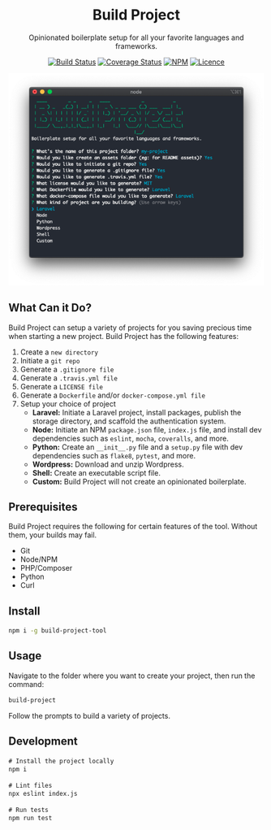 <div align="center">

# Build Project

Opinionated boilerplate setup for all your favorite languages and frameworks.

[![Build Status](https://travis-ci.com/justintime50/build-project.svg?branch=master)](https://travis-ci.com/justintime50/build-project)
[![Coverage Status](https://coveralls.io/repos/github/Justintime50/build-project/badge.svg?branch=master)](https://coveralls.io/github/Justintime50/build-project?branch=master)
[![NPM](https://img.shields.io/npm/v/build-project-tool)](https://www.npmjs.com/package/build-project-tool)
[![Licence](https://img.shields.io/github/license/justintime50/build-project)](LICENSE)

<img src="assets/showcase.png">

</div>

## What Can it Do?

Build Project can setup a variety of projects for you saving precious time when starting a new project. Build Project has the following features:

1. Create a `new directory`
1. Initiate a `git repo`
1. Generate a `.gitignore file`
1. Generate a `.travis.yml file`
1. Generate a `LICENSE file`
1. Generate a `Dockerfile` and/or `docker-compose.yml file`
1. Setup your choice of project
    - **Laravel:** Initiate a Laravel project, install packages, publish the storage directory, and scaffold the authentication system.
    - **Node:** Initiate an NPM `package.json` file, `index.js` file, and install dev dependencies such as `eslint`, `mocha`, `coveralls`, and more.
    - **Python:** Create an `__init__.py` file and a `setup.py` file with dev dependencies such as `flake8`, `pytest`, and more.
    - **Wordpress:** Download and unzip Wordpress.
    - **Shell:** Create an executable script file.
    - **Custom:** Build Project will not create an opinionated boilerplate.

## Prerequisites

Build Project requires the following for certain features of the tool. Without them, your builds may fail.

- Git
- Node/NPM
- PHP/Composer
- Python
- Curl

## Install

```bash
npm i -g build-project-tool
```

## Usage

Navigate to the folder where you want to create your project, then run the command:

```bash
build-project
```

Follow the prompts to build a variety of projects.

## Development

```shell
# Install the project locally
npm i

# Lint files
npx eslint index.js

# Run tests
npm run test
```

